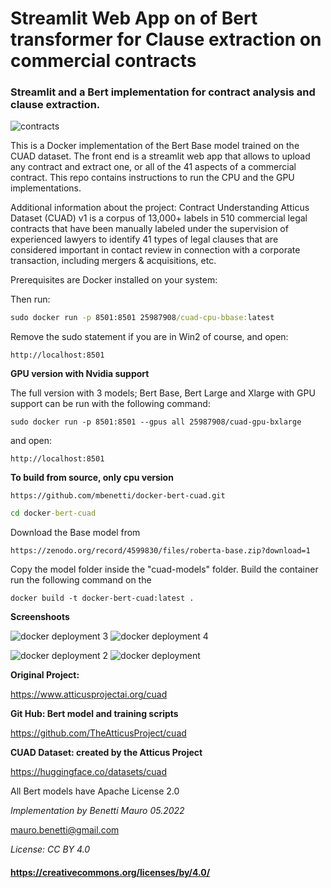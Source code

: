 # Streamlit Web App on of Bert transformer for Clause extraction on commercial contracts 
### Streamlit and a Bert implementation for contract analysis and clause extraction.

![contracts](https://user-images.githubusercontent.com/27162948/171717588-4cf26c0a-874e-45ac-b080-a00f39664177.jpg)


This is a Docker implementation of the Bert Base model trained on the CUAD dataset. The front end is a streamlit web app that allows to upload any contract and extract one, or all of the 41 aspects of a commercial contract. This repo contains instructions to run the CPU and the GPU implementations. 

Additional information about the project:
Contract Understanding Atticus Dataset (CUAD) v1 is a corpus of 13,000+ labels in 510 commercial legal contracts that have been manually labeled under the supervision of experienced lawyers to identify 41 types of legal clauses that are considered important in contact review in connection with a corporate transaction, including mergers & acquisitions, etc.

Prerequisites are Docker installed on your system:

Then run:

```cmd
sudo docker run -p 8501:8501 25987908/cuad-cpu-bbase:latest
```
Remove the sudo statement if you are in Win2 of course, and open:

```
http://localhost:8501
```

**GPU version with Nvidia support**

The full version with 3 models; Bert Base, Bert Large and Xlarge with GPU support can be run with the following command:

```
sudo docker run -p 8501:8501 --gpus all 25987908/cuad-gpu-bxlarge 
```

and open:

```
http://localhost:8501
```

**To build from source, only cpu version**

```git
https://github.com/mbenetti/docker-bert-cuad.git  
```

```cmd
cd docker-bert-cuad
```

Download the Base model from 

```
https://zenodo.org/record/4599830/files/roberta-base.zip?download=1
```

Copy the model folder inside the "cuad-models" folder. Build the container run the following command on the 


```
docker build -t docker-bert-cuad:latest .
```

**Screenshoots**

![docker deployment 3](https://user-images.githubusercontent.com/27162948/172209631-0eed4a47-04d0-4063-ac70-2b4bbbda2672.png)
![docker deployment 4](https://user-images.githubusercontent.com/27162948/172210219-b9863aec-d32f-4727-93f0-e5865d7e7e13.png)

![docker deployment 2](https://user-images.githubusercontent.com/27162948/172209609-27efff13-415b-4d09-95e6-09cdf5f8c8b3.png)
![docker deployment](https://user-images.githubusercontent.com/27162948/172209676-87a62bcb-22d3-4ddd-8a7e-082f315e3b1c.png)


**Original Project:** 

https://www.atticusprojectai.org/cuad

**Git Hub: Bert model and training scripts** 

https://github.com/TheAtticusProject/cuad

**CUAD Dataset: created by the Atticus Project** 

https://huggingface.co/datasets/cuad

All Bert models have Apache License 2.0

*Implementation by Benetti Mauro 05.2022*

mauro.benetti@gmail.com

*License: CC BY 4.0* 
#### https://creativecommons.org/licenses/by/4.0/
